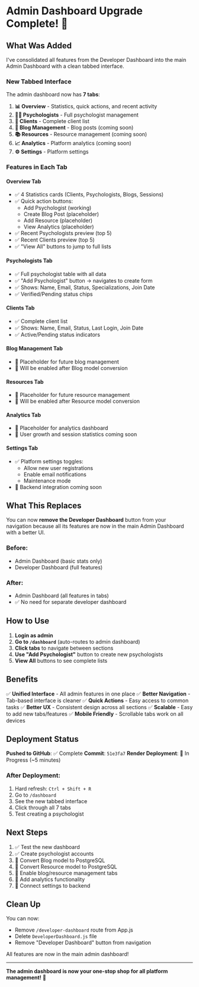 # Admin Dashboard Upgrade Complete! 🎉

## What Was Added

I've consolidated all features from the Developer Dashboard into the main Admin Dashboard with a clean tabbed interface.

### New Tabbed Interface

The admin dashboard now has **7 tabs**:

1. **📊 Overview** - Statistics, quick actions, and recent activity
2. **👨‍⚕️ Psychologists** - Full psychologist management
3. **👥 Clients** - Complete client list
4. **📝 Blog Management** - Blog posts (coming soon)
5. **📚 Resources** - Resource management (coming soon)
6. **📈 Analytics** - Platform analytics (coming soon)
7. **⚙️ Settings** - Platform settings

### Features in Each Tab

#### Overview Tab
- ✅ 4 Statistics cards (Clients, Psychologists, Blogs, Sessions)
- ✅ Quick action buttons:
  - Add Psychologist (working)
  - Create Blog Post (placeholder)
  - Add Resource (placeholder)
  - View Analytics (placeholder)
- ✅ Recent Psychologists preview (top 5)
- ✅ Recent Clients preview (top 5)
- ✅ "View All" buttons to jump to full lists

#### Psychologists Tab
- ✅ Full psychologist table with all data
- ✅ "Add Psychologist" button → navigates to create form
- ✅ Shows: Name, Email, Status, Specializations, Join Date
- ✅ Verified/Pending status chips

#### Clients Tab
- ✅ Complete client list
- ✅ Shows: Name, Email, Status, Last Login, Join Date
- ✅ Active/Pending status indicators

#### Blog Management Tab
- 📝 Placeholder for future blog management
- 📝 Will be enabled after Blog model conversion

#### Resources Tab
- 📝 Placeholder for future resource management
- 📝 Will be enabled after Resource model conversion

#### Analytics Tab
- 📝 Placeholder for analytics dashboard
- 📝 User growth and session statistics coming soon

#### Settings Tab
- ✅ Platform settings toggles:
  - Allow new user registrations
  - Enable email notifications
  - Maintenance mode
- 📝 Backend integration coming soon

## What This Replaces

You can now **remove the Developer Dashboard** button from your navigation because all its features are now in the main Admin Dashboard with a better UI.

### Before:
- Admin Dashboard (basic stats only)
- Developer Dashboard (full features)

### After:
- Admin Dashboard (all features in tabs)
- ✅ No need for separate developer dashboard

## How to Use

1. **Login as admin**
2. **Go to `/dashboard`** (auto-routes to admin dashboard)
3. **Click tabs** to navigate between sections
4. **Use "Add Psychologist"** button to create new psychologists
5. **View All** buttons to see complete lists

## Benefits

✅ **Unified Interface** - All admin features in one place
✅ **Better Navigation** - Tab-based interface is cleaner
✅ **Quick Actions** - Easy access to common tasks
✅ **Better UX** - Consistent design across all sections
✅ **Scalable** - Easy to add new tabs/features
✅ **Mobile Friendly** - Scrollable tabs work on all devices

## Deployment Status

**Pushed to GitHub**: ✅ Complete
**Commit**: `51e3fa7`
**Render Deployment**: 🔄 In Progress (~5 minutes)

### After Deployment:

1. Hard refresh: `Ctrl + Shift + R`
2. Go to `/dashboard`
3. See the new tabbed interface
4. Click through all 7 tabs
5. Test creating a psychologist

## Next Steps

1. ✅ Test the new dashboard
2. ✅ Create psychologist accounts
3. 📝 Convert Blog model to PostgreSQL
4. 📝 Convert Resource model to PostgreSQL
5. 📝 Enable blog/resource management tabs
6. 📝 Add analytics functionality
7. 📝 Connect settings to backend

## Clean Up

You can now:
- Remove `/developer-dashboard` route from App.js
- Delete `DeveloperDashboard.js` file
- Remove "Developer Dashboard" button from navigation

All features are now in the main admin dashboard!

---

**The admin dashboard is now your one-stop shop for all platform management!** 🚀
